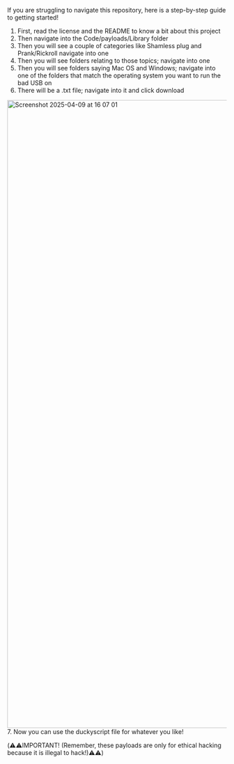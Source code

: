 If you are struggling to navigate this repository, here is a step-by-step guide to getting started!

1. First, read the license and the README to know a bit about this project
2. Then navigate into the Code/payloads/Library folder
3. Then you will see a couple of categories like Shamless plug and Prank/Rickroll navigate into one
4. Then you will see folders relating to those topics; navigate into one
5. Then you will see folders saying Mac OS and Windows; navigate into one of the folders that match the operating system you want to run the bad USB on
6. There will be a .txt file; navigate into it and click download
<img width="1440" alt="Screenshot 2025-04-09 at 16 07 01" src="https://github.com/user-attachments/assets/4a5b4bea-5706-4d26-a07a-82332a58defb" />
7. Now you can use the duckyscript file for whatever you like!

  (⚠️⚠️IMPORTANT! (Remember, these payloads are only for ethical hacking because it is illegal to hack!)⚠️⚠️)

  
